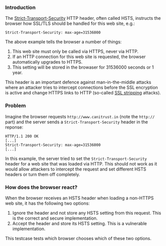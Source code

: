 ### Introduction
The [Strict-Transport-Security](https://developer.mozilla.org/en-US/docs/Web/HTTP/Headers/Strict-Transport-Security) HTTP header, often called HSTS, instructs the browser how SSL/TLS should be handled for this web site, e.g.:
``` 
Strict-Transport-Security: max-age=31536000
```
The above example tells the browser a number of things:
1. This web site must only be called via HTTPS, never via HTTP.
2. If an HTTP connection for this web site is requested, the browser automatically upgrades to HTTPS.
3. This setting will be stored in the browaser for 31536000 seconds or 1 year.

This header is an important defence against man-in-the-middle attacks where an attacker tries to intercept connections before the SSL encryption is active and change HTTPS links to HTTP (so-called [SSL stripping](https://moxie.org/software/sslstrip/) attacks).

### Problem
Imagine the browser requests ``http://www.canitrust.in`` (note the ``http://`` part) and the server sends a ``Strict-Transport-Security`` header in the reponse:
```
HTTP/1.1 200 OK
[...]
Strict-Transport-Security: max-age=31536000
[...]
```
In this example, the server tried to set the ``Strict-Transport-Security`` header for a web site that was loaded via HTTP. This should not work as it would allow attackers to intercept the request and set different HSTS headers or turn them off completely.

### How does the browser react?
When the browser receives an HSTS header when loading a non-HTTPS web site, it has the following two options:

1. Ignore the header and not store any HSTS setting from this request. This is the correct and secure implementation.
2. Accept the header and store its HSTS setting. This is a vulnerable implementation.

This testcase tests which browser chooses which of these two options.